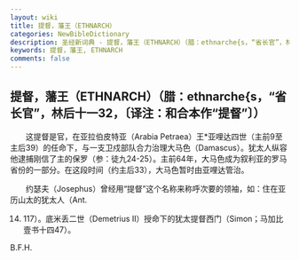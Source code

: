 ```yaml
---
layout: wiki
title: 提督，藩王（ETHNARCH）
categories: NewBibleDictionary
description: 圣经新词典 - 提督，藩王（ETHNARCH）（腊：ethnarche{s，“省长官”，林后十一32，〔译注：和合本作“提督”〕）
keywords: 提督，藩王, ETHNARCH
comments: false
---
```


## 提督，藩王（ETHNARCH）（腊：ethnarche{s，“省长官”，林后十一32，〔译注：和合本作“提督”〕）

　　这提督是官，在亚拉伯皮特亚（Arabia Petraea）王*亚哩达四世（主前9至主后39）的任命下，与一支卫戍部队合力治理大马色（Damascus）。犹太人纵容他逮捕刚信了主的保罗（参：徒九24-25）。主前64年，大马色成为叙利亚的罗马省份的一部分。在这段时间（约主后33），大马色暂时由亚哩达管治。

　　约瑟夫（Josephus）曾经用“提督”这个名称来称呼次要的领袖，如：住在亚历山太的犹太人（Ant.

14. 117）。底米丢二世（Demetrius II）授命下的犹太提督西门（Simon；马加比壹书十四47）。

B.F.H.








